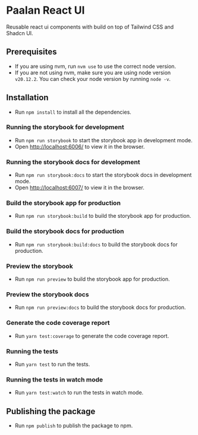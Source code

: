 # Paalan React UI

Reusable react ui components with build on top of Tailwind CSS and Shadcn UI.

## Prerequisites

- If you are using nvm, run `nvm use` to use the correct node version.
- If you are not using nvm, make sure you are using node version `v20.12.2`. You can check your node version by running `node -v`.

## Installation

- Run `npm install` to install all the dependencies.

### Running the storybook for development

- Run `npm run storybook` to start the storybook app in development mode.
- Open [http://localhost:6006/](http://localhost:6006/) to view it in the browser.

### Running the storybook docs for development

- Run `npm run storybook:docs` to start the storybook docs in development mode.
- Open [http://localhost:6007/](http://localhost:6007/) to view it in the browser.

### Build the storybook app for production

- Run `npm run storybook:build` to build the storybook app for production.

### Build the storybook docs for production

- Run `npm run storybook:build:docs` to build the storybook docs for production.

### Preview the storybook

- Run `npm run preview` to build the storybook app for production.

### Preview the storybook docs

- Run `npm run preview:docs` to build the storybook docs for production.

### Generate the code coverage report

- Run `yarn test:coverage` to generate the code coverage report.

### Running the tests

- Run `yarn test` to run the tests.

### Running the tests in watch mode

- Run `yarn test:watch` to run the tests in watch mode.

## Publishing the package

- Run `npm publish` to publish the package to npm.
